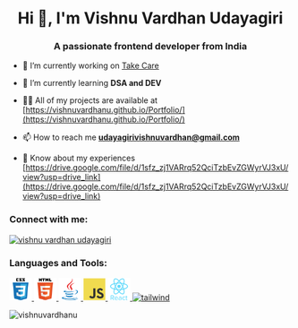 <h1 align="center">Hi 👋, I'm Vishnu Vardhan Udayagiri</h1>
<h3 align="center">A passionate frontend developer from India</h3>

- 🔭 I’m currently working on [Take Care](https://takecare-omega.vercel.app/)

- 🌱 I’m currently learning **DSA and DEV**

- 👨‍💻 All of my projects are available at [https://vishnuvardhanu.github.io/Portfolio/](https://vishnuvardhanu.github.io/Portfolio/)

- 📫 How to reach me **udayagirivishnuvardhan@gmail.com**

- 📄 Know about my experiences [https://drive.google.com/file/d/1sfz_zj1VARrq52QciTzbEvZGWyrVJ3xU/view?usp=drive_link](https://drive.google.com/file/d/1sfz_zj1VARrq52QciTzbEvZGWyrVJ3xU/view?usp=drive_link)

<h3 align="left">Connect with me:</h3>
<p align="left">
<a href="https://www.linkedin.com/in/vishnu-vardhan-udayagiri-725720234/" target="blank"><img align="center" src="https://raw.githubusercontent.com/rahuldkjain/github-profile-readme-generator/master/src/images/icons/Social/linked-in-alt.svg" alt="vishnu vardhan udayagiri" height="30" width="40" /></a>
</p>

<h3 align="left">Languages and Tools:</h3>
<p align="left"> <a href="https://www.w3schools.com/css/" target="_blank" rel="noreferrer"> <img src="https://raw.githubusercontent.com/devicons/devicon/master/icons/css3/css3-original-wordmark.svg" alt="css3" width="40" height="40"/> </a> <a href="https://www.w3.org/html/" target="_blank" rel="noreferrer"> <img src="https://raw.githubusercontent.com/devicons/devicon/master/icons/html5/html5-original-wordmark.svg" alt="html5" width="40" height="40"/> </a> <a href="https://www.java.com" target="_blank" rel="noreferrer"> <img src="https://raw.githubusercontent.com/devicons/devicon/master/icons/java/java-original.svg" alt="java" width="40" height="40"/> </a> <a href="https://developer.mozilla.org/en-US/docs/Web/JavaScript" target="_blank" rel="noreferrer"> <img src="https://raw.githubusercontent.com/devicons/devicon/master/icons/javascript/javascript-original.svg" alt="javascript" width="40" height="40"/> </a> <a href="https://reactjs.org/" target="_blank" rel="noreferrer"> <img src="https://raw.githubusercontent.com/devicons/devicon/master/icons/react/react-original-wordmark.svg" alt="react" width="40" height="40"/> </a> <a href="https://tailwindcss.com/" target="_blank" rel="noreferrer"> <img src="https://www.vectorlogo.zone/logos/tailwindcss/tailwindcss-icon.svg" alt="tailwind" width="40" height="40"/> </a> </p>

<p><img align="left" src="https://github-readme-stats.vercel.app/api/top-langs?username=vishnuvardhanu&show_icons=true&locale=en&layout=compact" alt="vishnuvardhanu" /></p>


